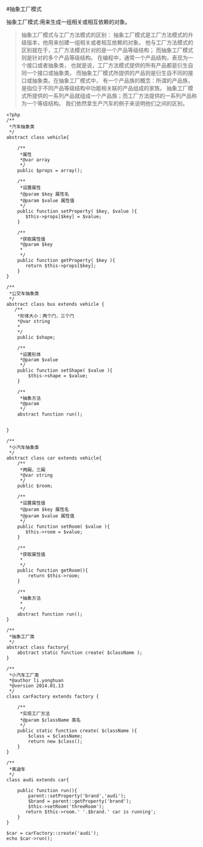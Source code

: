 #抽象工厂模式

抽象工厂模式:用来生成一组相关或相互依赖的对象。

>抽象工厂模式与工厂方法模式的区别：
抽象工厂模式是工厂方法模式的升级版本，他用来创建一组相关或者相互依赖的对象。
他与工厂方法模式的区别就在于，工厂方法模式针对的是一个产品等级结构；
而抽象工厂模式则是针对的多个产品等级结构。
在编程中，通常一个产品结构，表现为一个接口或者抽象类，
也就是说，工厂方法模式提供的所有产品都是衍生自同一个接口或抽象类，
而抽象工厂模式所提供的产品则是衍生自不同的接口或抽象类。在抽象工厂模式中，
有一个产品族的概念：所谓的产品族，是指位于不同产品等级结构中功能相关联的产品组成的家族。
抽象工厂模式所提供的一系列产品就组成一个产品族；而工厂方法提供的一系列产品称为一个等级结构。
我们依然拿生产汽车的例子来说明他们之间的区别。
 

```
<?php
/**
 *汽车抽象类
 */
abstract class vehicle{

    /**
     *属性
     *@var array
     */
    public $props = array();

    /**
     *设置属性
     *@param $key 属性名
     *@param $value 属性值
     */
    public function setProperty( $key, $value ){
       $this->props[$key] = $value; 
    }

    /**
     *获取属性值
     *@param $key
     *
     */
    public function getProperty( $key ){
       return $this->props[$key]; 
    }
}

/**
 *公交车抽象类
 */
abstract class bus extends vehicle {
   /**
    *形体大小：两个门，三个门
    *@var string
    *
    */ 
    public $shape;
    
    /**
     *设置形体
     *@param $value
     */
    public function setShape( $value ){
        $this->shape = $value;
    }

    /**
     *抽象方法
     *@param
     */
    abstract function run();


}

/**
 *小汽车抽象类
 */
abstract class car extends vehicle{
    /**
     *两厢，三厢
     *@var string
     */    
    public $room;

    /**
     *设置属性值
     *@param $key 属性名
     *@param $value 属性值
     */
    public function setRoom( $value ){
       $this->room = $value; 
    }

    /**
     *获取属性值
     *
     */
    public function getRoom(){
        return $this->room;
    }

    /**
     *抽象方法
     *
     */
    abstract function run();
}

/**
 *抽象工厂类
 */
abstract class factory{
    abstract static function create( $className );
}

/**
 *小汽车工厂类
 *@author li.yonghuan
 *@version 2014.01.13
 */
class carFactory extends factory {

    /**
     *实现工厂方法
     *@param $className 类名
     */
    public static function create( $className ){
        $class = $className;
        return new $class();
    }
}

/**
 *奥迪车
 */
class audi extends car{
    
    public function run(){
        parent::setProperty('brand','audi');
        $brand = parent::getProperty('brand');
        $this->setRoom('threeRoom');
       return $this->room.' '.$brand.' car is running'; 
    }
}

$car = carFactory::create('audi');
echo $car->run();
```